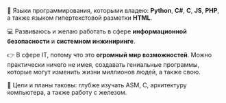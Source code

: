 👅 Языки программирования, которыми владею: **Python**, **C#**, **C**, **JS**, **PHP**, а также языком гипертекстовой разметки **HTML**.

💻 Развиваюсь и желаю работать в сфере **информационной безопасности** и **системном инжиниринге**. 

👉 В сфере IT, потому что это **огромный мир возможностей**. Можно практически ничего не имея, создавать гениальные программы, которые могут изменить жизни миллионов людей, а также свою.

🎯 Цели и планы таковы: глубже изучать ASM, C, архитектуру компьютера, а также работу с железом.
